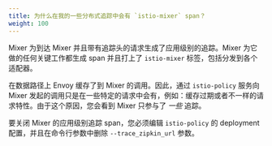 ```yaml
---
title: 为什么在我的一些分布式追踪中会有 `istio-mixer` span？
weight: 100
---
```


Mixer 为到达 Mixer 并且带有追踪头的请求生成了应用级别的追踪。Mixer 为它做的任何关键工作都生成 span 并且打上了 `istio-mixer` 标签，包括分发到各个适配器。

在数据路径上 Envoy 缓存了到 Mixer 的调用。因此，通过 `istio-policy` 服务向 Mixer 发起的调用只是在一些特定的请求中会有，例如：缓存过期或者不一样的请求特性。由于这个原因，您会看到 Mixer 只参与了 *一些* 追踪。

要关闭 Mixer 的应用级别追踪 span，您必须编辑 `istio-policy` 的 deployment 配置，并且在命令行参数中删除 `--trace_zipkin_url` 参数。
